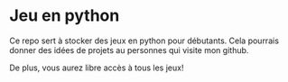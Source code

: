 # Jeu en python

Ce repo sert à stocker des jeux en python pour débutants. Cela pourrais donner des idées de projets au personnes qui visite mon github.

De plus, vous aurez libre accès à tous les jeux!

